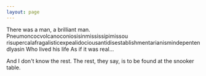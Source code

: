 ```yaml
---
layout: page
---
```

There was a man, a brilliant man. Pneumoncocvolcanoconiosisinmississipimissou risupercalafragalisticexpealidociousantidisestablishmentarianismindepentendlyasin
Who lived his life As if it was real...


And I don't know the rest.
The rest, they say, is to be found at the snooker table.
